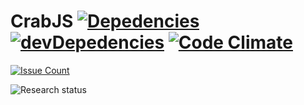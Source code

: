 # CrabJS  [![Depedencies](https://david-dm.org/Vietworm/crabJS.svg)](https://david-dm.org/Vietworm/crabJS)  [![devDepedencies](https://david-dm.org/Vietworm/crabJS/dev-status.svg)](https://david-dm.org/Vietworm/crabJS#info=devDependencies)  [![Code Climate](https://codeclimate.com/github/Vietworm/CrabJS/badges/gpa.svg)](https://codeclimate.com/github/Vietworm/CrabJS)
[![Issue Count](https://codeclimate.com/github/Vietworm/CrabJS/badges/issue_count.svg)](https://codeclimate.com/github/Vietworm/CrabJS)

![Research status](https://github.com/Vietworm/CrabJS/blob/master/public/media/research.gif)
